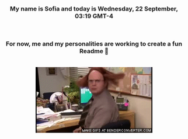 


<div align="center">
<h3 >My name is Sofia and today is Wednesday, 22 September, 03:19 GMT-4</h3><br>
<h3 >For now, me and my personalities are working to create a fun Readme 👋
</h3><br>
<img src='img/dwight.gif' alt='working...'/>
</div>
